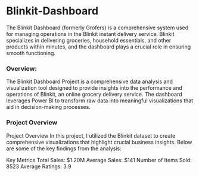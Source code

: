 # Blinkit-Dashboard
The Blinkit Dashboard (formerly Grofers) is a comprehensive system used for managing operations in the Blinkit instant delivery service. Blinkit specializes in delivering groceries, household essentials, and other products within minutes, and the dashboard plays a crucial role in ensuring smooth functioning. 

### Overview: 
The Blinkit Dashboard Project is a comprehensive data analysis and visualization tool designed to provide insights into the performance and operations of Blinkit, an online grocery delivery service. The dashboard leverages Power BI to transform raw data into meaningful visualizations that aid in decision-making processes.

### Project Overview 
Project Overview
In this project, I utilized the Blinkit dataset to create comprehensive visualizations that highlight crucial business insights. Below are some of the key findings from the analysis:

Key Metrics
Total Sales: $1.20M
Average Sales: $141
Number of Items Sold: 8523
Average Ratings: 3.9

